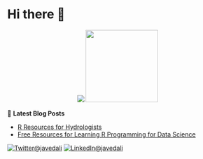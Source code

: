 
   
   <h1>Hi there 👋</h1>
   
 
   
<p align="center">
  <img src="https://github-readme-stats.javedali99.vercel.app/api?username=javedali99&show_icons=true&hide_title=true&count_private=true">
  <img height="165"  src="https://github-readme-stats.javedali99.vercel.app/api/top-langs/?username=javedali99&layout=compact&langs_count=10&count_private=true&hide=scala" />
  
  📕 **Latest Blog Posts**
  
  <!-- BLOG:START -->
- [R Resources for Hydrologists](https://www.javedali.net/post/r-resources-for-hydrologists/)
- [Free Resources for Learning R Programming for Data Science](https://www.javedali.net/post/r-resources/)
<!-- BLOG:END -->
  
 
  <a href="https://twitter.com/javedali99"><img src="https://img.shields.io/badge/twitter-%231DA1F2.svg?&style=for-the-badge&logo=twitter&logoColor=white" alt="Twitter@javedali"></a>
  <a href="https://www.linkedin.com/in/javedali18"><img src="https://img.shields.io/badge/linkedin-%230077B5.svg?&style=for-the-badge&logo=linkedin&logoColor=white" alt="LinkedIn@javedali"></a>
 
 
</p>










